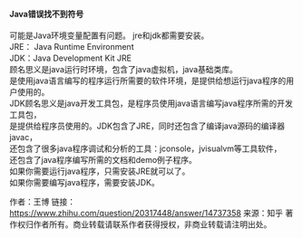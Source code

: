 #### Java错误找不到符号  

可能是Java环境变量配置有问题。
jre和jdk都需要安装。  
JRE： Java Runtime Environment  
JDK：Java Development Kit JRE  
顾名思义是java运行时环境，包含了java虚拟机，java基础类库。  
是使用java语言编写的程序运行所需要的软件环境，是提供给想运行java程序的用户使用的。  
JDK顾名思义是java开发工具包，是程序员使用java语言编写java程序所需的开发工具包，  
是提供给程序员使用的。JDK包含了JRE，同时还包含了编译java源码的编译器javac，  
还包含了很多java程序调试和分析的工具：jconsole，jvisualvm等工具软件，  
还包含了java程序编写所需的文档和demo例子程序。  
如果你需要运行java程序，只需安装JRE就可以了。  
如果你需要编写java程序，需要安装JDK。

作者：王博
链接：https://www.zhihu.com/question/20317448/answer/14737358
来源：知乎
著作权归作者所有。商业转载请联系作者获得授权，非商业转载请注明出处。